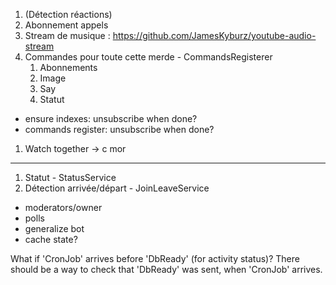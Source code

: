 1. (Détection réactions)
2. Abonnement appels
3. Stream de musique : https://github.com/JamesKyburz/youtube-audio-stream
4. Commandes pour toute cette merde - CommandsRegisterer
   1. Abonnements
   2. Image
   3. Say
   4. Statut

- ensure indexes: unsubscribe when done?
- commands register: unsubscribe when done?

1. Watch together -> c mor


---

1. Statut - StatusService
2. Détection arrivée/départ - JoinLeaveService


- moderators/owner
- polls
- generalize bot
- cache state?

What if 'CronJob' arrives before 'DbReady' (for activity status)? There should be a way to check that 'DbReady' was sent, when 'CronJob' arrives.

